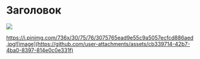 # Заголовок

![](https://ru.pinterest.com/pin/68747483344/)


https://i.pinimg.com/736x/30/75/76/3075765ead9e55c9a5057ecfcd886aed.jpg![image](https://github.com/user-attachments/assets/cb339714-42b7-4ba0-8397-814e0c0e331f)
